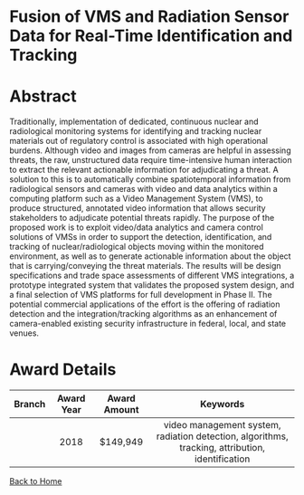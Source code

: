 
Fusion of VMS and Radiation Sensor Data for Real-Time Identification and Tracking
=================================================================================

# Abstract


Traditionally, implementation of dedicated, continuous nuclear and radiological monitoring systems for identifying and tracking nuclear materials out of regulatory control is associated with high operational burdens. Although video and images from cameras are helpful in assessing threats, the raw, unstructured data require time-intensive human interaction to extract the relevant actionable information for adjudicating a threat. A solution to this is to automatically combine spatiotemporal information from radiological sensors and cameras with video and data analytics within a computing platform such as a Video Management System (VMS), to produce structured, annotated video information that allows security stakeholders to adjudicate potential threats rapidly. The purpose of the proposed work is to exploit video/data analytics and camera control solutions of VMSs in order to support the detection, identification, and tracking of nuclear/radiological objects moving within the monitored environment, as well as to generate actionable information about the object that is carrying/conveying the threat materials. The results will be design specifications and trade space assessments of different VMS integrations, a prototype integrated system that validates the proposed system design, and a final selection of VMS platforms for full development in Phase II. The potential commercial applications of the effort is the offering of radiation detection and the integration/tracking algorithms as an enhancement of camera-enabled existing security infrastructure in federal, local, and state venues.  

# Award Details

|Branch|Award Year|Award Amount|Keywords|
| :---: | :---: | :---: | :---: |
||2018|$149,949|video management system, radiation detection, algorithms, tracking, attribution, identification|
  
  


[Back to Home](https://github.com/chrischow/dod_sbir_awards#1795)